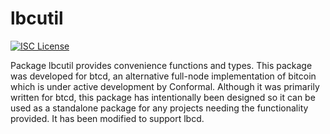 lbcutil
=======

[![ISC License](https://img.shields.io/badge/license-ISC-blue.svg)](http://copyfree.org)

Package lbcutil provides convenience functions and types. 
This package was developed for btcd, an alternative full-node implementation of
bitcoin which is under active development by Conformal.  Although it was
primarily written for btcd, this package has intentionally been designed so it
can be used as a standalone package for any projects needing the functionality
provided. It has been modified to support lbcd.